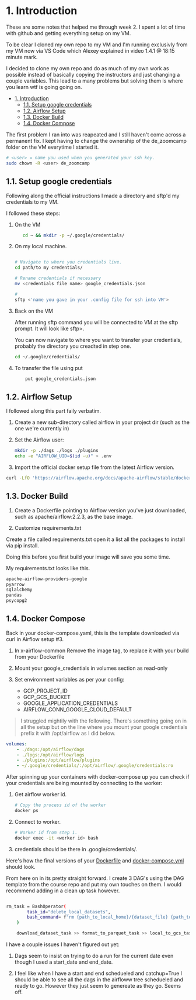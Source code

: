 # 1. Introduction

These are some notes that helped me through week 2.  I spent a lot of time with github and getting everything setup on my VM.

To be clear I cloned my own repo to my VM and I'm running exclusivly from my VM now via VS Code which Alexey explained in video 1.4.1 @ 18:15 minute mark.

I decided to clone my own repo and do as much of my own work as possible instead of basically copying the instructors and just changing a couple variables.  This lead to a many problems but solving them is where you learn wtf is going going on.

- [1. Introduction](#1-introduction)
  - [1.1. Setup google credentials](#11-setup-google-credentials)
  - [1.2. Airflow Setup](#12-airflow-setup)
  - [1.3. Docker Build](#13-docker-build)
  - [1.4. Docker Compose](#14-docker-compose)

The first problem I ran into was reapeated and I still haven't come across a permanent fix.  I kept having to change the ownership of the de_zoomcamp folder on the VM everytime I started it.

```bash
# <user> = name you used when you generated your ssh key.
sudo chown -R <user> de_zoomcamp
```

## 1.1. Setup google credentials

Following along the official instructions I made a directory and sftp'd my credentials to my VM.

I followed these steps:

1. On the VM

    ```bash
       cd ~ && mkdir -p ~/.google/credentials/
    ```

2. On my local machine.

    ```bash

    # Navigate to where you credentials live.
    cd path/to my credentials/

    # Rename credentials if necessary
    mv <credentials file name> google_credentials.json

    # 
    sftp <'name you gave in your .config file for ssh into VM'>
    ```

3. Back on the VM

    After running sftp command you will be connected to VM at the sftp prompt.  It will look like sftp>.

    You can now navigate to where you want to transfer your credentials, probably the directory you creadted in step one.

    ```bash
    cd ~/.google/credentials/
    ```

4. To transfer the file using put

    ```bash
        put google_credentials.json
    ```
## 1.2. Airflow Setup

I followed along this part faily verbatim.

1. Create a new sub-directory called airflow in your project dir (such as
the one we're currently in)

2. Set the Airflow user:

    ```bash
    mkdir -p ./dags ./logs ./plugins
    echo -e "AIRFLOW_UID=$(id -u)" > .env
    ```

3. Import the official docker setup file from the latest Airflow version.

```bash
curl -LfO 'https://airflow.apache.org/docs/apache-airflow/stable/docker-compose.yaml'
```

## 1.3. Docker Build

1. Create a Dockerfile pointing to Airflow version you've just downloaded, such as apache/airflow:2.2.3, as the base image.

2. Customize requirements.txt

Create a file called requirements.txt open it a list all the packages to install via pip install.

Doing this before you first build your image will save you some time.

My requirements.txt looks like this.
```python
apache-airflow-providers-google
pyarrow
sqlalchemy
pandas
psycopg2
```

## 1.4. Docker Compose

Back in your docker-compose.yaml, this is the template downloaded via curl in Airflow setup #3.

1. In x-airflow-common
    Remove the image tag, to replace it with your build from your Dockerfile

2. Mount your google_credentials in volumes section as read-only

3. Set environment variables as per your config: 
    - GCP_PROJECT_ID
    - GCP_GCS_BUCKET
    - GOOGLE_APPLICATION_CREDENTIALS
    - AIRFLOW_CONN_GOOGLE_CLOUD_DEFAULT

> I struggled mightily with the following.  There's something going on in all the setup but on the line where you mount your google credentials prefix it with /opt/airflow as I did below.

```yaml
volumes:
    - ./dags:/opt/airflow/dags
    - ./logs:/opt/airflow/logs
    - ./plugins:/opt/airflow/plugins
    - ~/.google/credentials/:/opt/airflow/.google/credentials:ro
```

After spinning up your containers with docker-compose up you can check if your credentials are being mounted by connecting to the worker:

1. Get airflow worker id.

     ```bash
    # Copy the process id of the worker
    docker ps
    ```

2. Connect to worker.

    ```bash
    # Worker id from step 1.
    docker exec -it <worker id> bash
    ```

3. credentials should be there in .google/credentials/.

Here's how the final versions of your [Dockerfile](https://github.com/DataTalksClub/data-engineering-zoomcamp/blob/main/week_2_data_ingestion/airflow/Dockerfile) and [docker-compose.yml](https://github.com/DataTalksClub/data-engineering-zoomcamp/blob/main/week_2_data_ingestion/airflow/docker-compose.yaml) should look.

From here on in its pretty straight forward.  I create 3 DAG's using the DAG template from the course repo and put my own touches on them.  I would recommend adding in a clean up task however.

```bash

rm_task = BashOperator(
        task_id="delete_local_datasets",
        bash_command= f"rm {path_to_local_home}/{dataset_file} {path_to_local_home}/{parquet_file}"
    )

    download_dataset_task >> format_to_parquet_task >> local_to_gcs_task >> bigquery_external_table_task >> rm_task
```

I have a couple issues I haven't figured out yet:

1. Dags seem to insist on trying to do a run for the current date even though I used a start_date and end_date.

2. I feel like when I have a start and end schedueled and catchup=True I should be able to see all the dags in the airfloww tree schedueled and ready to go.  However they just seem to genereate as they go.  Seems off.
